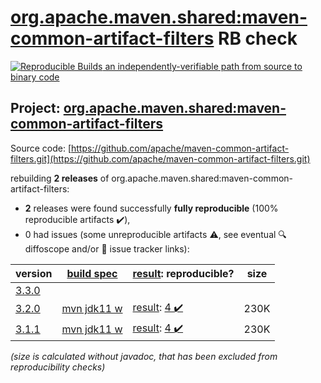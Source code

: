[org.apache.maven.shared:maven-common-artifact-filters](https://search.maven.org/artifact/org.apache.maven.shared/maven-common-artifact-filters/) RB check
=======

[![Reproducible Builds](https://reproducible-builds.org/images/logos/rb.svg) an independently-verifiable path from source to binary code](https://reproducible-builds.org/)

## Project: [org.apache.maven.shared:maven-common-artifact-filters](https://search.maven.org/artifact/org.apache.maven.shared/maven-common-artifact-filters/)

Source code: [https://github.com/apache/maven-common-artifact-filters.git](https://github.com/apache/maven-common-artifact-filters.git)

rebuilding **2 releases** of org.apache.maven.shared:maven-common-artifact-filters:
- **2** releases were found successfully **fully reproducible** (100% reproducible artifacts :heavy_check_mark:),
- 0 had issues (some unreproducible artifacts :warning:, see eventual :mag: diffoscope and/or :memo: issue tracker links):

| version | [build spec](/BUILDSPEC.md) | [result](https://reproducible-builds.org/docs/jvm/): reproducible? | size |
| -- | --------- | ------ | -- |
| [3.3.0](https://search.maven.org/artifact/org.apache.maven.shared/maven-common-artifact-filters/3.3.0/pom) | | | |
| [3.2.0](https://search.maven.org/artifact/org.apache.maven.shared/maven-common-artifact-filters/3.2.0/pom) | [mvn jdk11 w](maven-common-artifact-filters-3.2.0.buildspec) | [result](maven-common-artifact-filters-3.2.0.buildinfo): [4 :heavy_check_mark: ](maven-common-artifact-filters-3.2.0.buildcompare) | 230K |
| [3.1.1](https://search.maven.org/artifact/org.apache.maven.shared/maven-common-artifact-filters/3.1.1/pom) | [mvn jdk11 w](maven-common-artifact-filters-3.1.1.buildspec) | [result](maven-common-artifact-filters-3.1.1.buildinfo): [4 :heavy_check_mark: ](maven-common-artifact-filters-3.1.1.buildcompare) | 230K |

<i>(size is calculated without javadoc, that has been excluded from reproducibility checks)</i>
